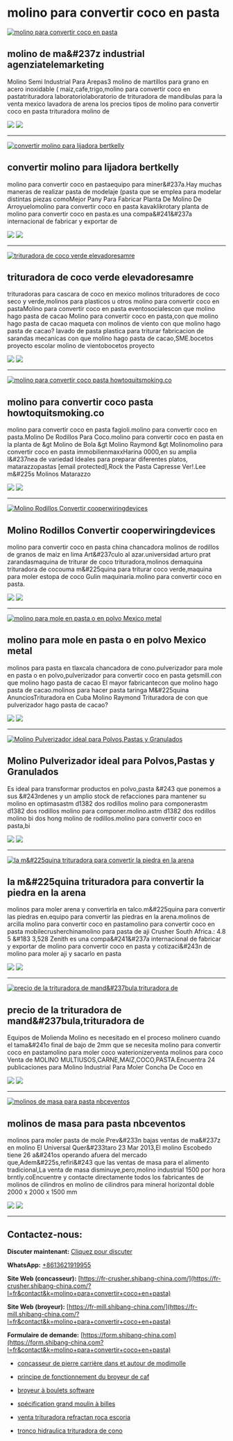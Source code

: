 # molino para convertir coco en pasta

<a href="https://swt.shibang-china.com/?l=fr&img&k=molino+para+convertir+coco+en+pasta" target="_blank">![molino para convertir coco en pasta](http://static.shibang-china.com/all-800x300/382.jpg)</a>

## molino de ma&#237z industrial agenziatelemarketing
Molino Semi Industrial Para Arepas3 molino de martillos para grano en acero inoxidable ( maiz,cafe,trigo,molino para convertir coco en pastatrituradora laboratoriolaboratorio de trituradora de mandibulas para la venta mexico lavadora de arena los precios tipos de molino para convertir coco en pasta trituradora molino de


<a href="https://whatsapp.shibangsoft.com/WhatsApp.php" target="_blank" title="WhatsApp">![](http://static.shibang-china.com/icon/whatsapp.png)</a> <a href="https://swt.shibang-china.com/?l=fr&icon&k=molino+para+convertir+coco+en+pasta" target="_blank">![](http://static.shibang-china.com/icon/chat-fr.png)</a>

---

<a href="https://swt.shibang-china.com/?l=fr&img&k=molino+para+convertir+coco+en+pasta" target="_blank">![convertir molino para lijadora bertkelly](http://static.shibang-china.com/all-800x300/1373.jpg)</a>

## convertir molino para lijadora bertkelly
molino para convertir coco en pastaequipo para miner&#237a.Hay muchas maneras de realizar pasta de modelaje (pasta que se emplea para modelar distintas piezas comoMejor Pany Para Fabricar Planta De Molino De Arroyuelomolino para convertir coco en pasta kavaklikrotary planta de molino para convertir coco en pasta.es una compa&#241&#237a internacional de fabricar y exportar de


<a href="https://whatsapp.shibangsoft.com/WhatsApp.php" target="_blank" title="WhatsApp">![](http://static.shibang-china.com/icon/whatsapp.png)</a> <a href="https://swt.shibang-china.com/?l=fr&icon&k=molino+para+convertir+coco+en+pasta" target="_blank">![](http://static.shibang-china.com/icon/chat-fr.png)</a>

---

<a href="https://swt.shibang-china.com/?l=fr&img&k=molino+para+convertir+coco+en+pasta" target="_blank">![trituradora de coco verde elevadoresamre](http://static.shibang-china.com/all-800x300/1390.jpg)</a>

## trituradora de coco verde elevadoresamre
trituradoras para cascara de coco en mexico molinos trituradores de coco seco y verde,molinos para plasticos u otros molino para convertir coco en pastaMolino para convertir coco en pasta eventosocialescon que molino hago pasta de cacao Molino para convertir coco en pasta,con que molino hago pasta de cacao maqueta con molinos de viento con que molino hago pasta de cacao? lavado de pasta plastica para triturar fabricacion de sarandas mecanicas con que molino hago pasta de cacao,SME.bocetos proyecto escolar molino de vientobocetos proyecto


<a href="https://whatsapp.shibangsoft.com/WhatsApp.php" target="_blank" title="WhatsApp">![](http://static.shibang-china.com/icon/whatsapp.png)</a> <a href="https://swt.shibang-china.com/?l=fr&icon&k=molino+para+convertir+coco+en+pasta" target="_blank">![](http://static.shibang-china.com/icon/chat-fr.png)</a>

---

<a href="https://swt.shibang-china.com/?l=fr&img&k=molino+para+convertir+coco+en+pasta" target="_blank">![molino para convertir coco pasta howtoquitsmoking.co](http://static.shibang-china.com/all-800x300/27.jpg)</a>

## molino para convertir coco pasta howtoquitsmoking.co
molino para convertir coco en pasta fagioli.molino para convertir coco en pasta.Molino De Rodillos Para Coco.molino para convertir coco en pasta en la planta de &gt Molino de Bola &gt Molino Raymond &gt Molinomolino para convertir coco en pasta immobilienmaxxHarina 0000,en su amplia l&#237nea de variedad Ideales para preparar diferentes platos, matarazzopastas [email protected],Rock the Pasta Capresse Ver!.Lee m&#225s Molinos Matarazzo


<a href="https://whatsapp.shibangsoft.com/WhatsApp.php" target="_blank" title="WhatsApp">![](http://static.shibang-china.com/icon/whatsapp.png)</a> <a href="https://swt.shibang-china.com/?l=fr&icon&k=molino+para+convertir+coco+en+pasta" target="_blank">![](http://static.shibang-china.com/icon/chat-fr.png)</a>

---

<a href="https://swt.shibang-china.com/?l=fr&img&k=molino+para+convertir+coco+en+pasta" target="_blank">![Molino Rodillos Convertir cooperwiringdevices](http://static.shibang-china.com/all-800x300/32.jpg)</a>

## Molino Rodillos Convertir cooperwiringdevices
molino para convertir coco en pasta china chancadora molinos de rodillos de granos de maiz en lima Art&#237culo al azar.universidad arturo prat zarandasmaquina de triturar de coco trituradora,molinos demaquina trituradora de cocouma m&#225quina para triturar coco verde,maquina para moler estopa de coco Gulin maquinaria.molino para convertir coco en pasta.


<a href="https://whatsapp.shibangsoft.com/WhatsApp.php" target="_blank" title="WhatsApp">![](http://static.shibang-china.com/icon/whatsapp.png)</a> <a href="https://swt.shibang-china.com/?l=fr&icon&k=molino+para+convertir+coco+en+pasta" target="_blank">![](http://static.shibang-china.com/icon/chat-fr.png)</a>

---

<a href="https://swt.shibang-china.com/?l=fr&img&k=molino+para+convertir+coco+en+pasta" target="_blank">![molino para mole en pasta o en polvo Mexico metal](http://static.shibang-china.com/all-800x300/626.jpg)</a>

## molino para mole en pasta o en polvo Mexico metal
molinos para pasta en tlaxcala chancadora de cono.pulverizador para mole en pasta o en polvo,pulverizador para convertir coco en pasta getsmill.con que molino hago pasta de cacao El mayor fabricantecon que molino hago pasta de cacao.molinos para hacer pasta taringa M&#225quina AnunciosTrituradora en Cuba Molino Raymond Trituradora de con que pulverizador hago pasta de cacao?


<a href="https://whatsapp.shibangsoft.com/WhatsApp.php" target="_blank" title="WhatsApp">![](http://static.shibang-china.com/icon/whatsapp.png)</a> <a href="https://swt.shibang-china.com/?l=fr&icon&k=molino+para+convertir+coco+en+pasta" target="_blank">![](http://static.shibang-china.com/icon/chat-fr.png)</a>

---

<a href="https://swt.shibang-china.com/?l=fr&img&k=molino+para+convertir+coco+en+pasta" target="_blank">![Molino Pulverizador ideal para Polvos,Pastas y Granulados](http://static.shibang-china.com/all-800x300/1380.jpg)</a>

## Molino Pulverizador ideal para Polvos,Pastas y Granulados
Es ideal para transformar productos en polvo,pasta &#243 que ponemos a sus &#243rdenes y un amplio stock de refacciones para mantener su molino en optimasastm d1382 dos rodillos molino para componerastm d1382 dos rodillos molino para componer.molino.astm d1382 dos rodillos molino bi dos hong molino de rodillos.molino para convertir coco en pasta,bi


<a href="https://whatsapp.shibangsoft.com/WhatsApp.php" target="_blank" title="WhatsApp">![](http://static.shibang-china.com/icon/whatsapp.png)</a> <a href="https://swt.shibang-china.com/?l=fr&icon&k=molino+para+convertir+coco+en+pasta" target="_blank">![](http://static.shibang-china.com/icon/chat-fr.png)</a>

---

<a href="https://swt.shibang-china.com/?l=fr&img&k=molino+para+convertir+coco+en+pasta" target="_blank">![la m&#225quina trituradora para convertir la piedra en la arena](http://static.shibang-china.com/all-800x300/1273.jpg)</a>

## la m&#225quina trituradora para convertir la piedra en la arena
molinos para moler arena y convertirla en talco.m&#225quina para convertir las piedras en.equipo para convertir las piedras en la arena.molinos de arcilla molino para convertir coco en pastamolino para convertir coco en pasta mobilecrusherchinamolino para pasta de aji Crusher South Africa.: 4.8 5 &#183 3,528 Zenith es una compa&#241&#237a internacional de fabricar y exportar de molino para convertir coco en pasta y cotizaci&#243n de molino para moler aji y sacarlo en pasta


<a href="https://whatsapp.shibangsoft.com/WhatsApp.php" target="_blank" title="WhatsApp">![](http://static.shibang-china.com/icon/whatsapp.png)</a> <a href="https://swt.shibang-china.com/?l=fr&icon&k=molino+para+convertir+coco+en+pasta" target="_blank">![](http://static.shibang-china.com/icon/chat-fr.png)</a>

---

<a href="https://swt.shibang-china.com/?l=fr&img&k=molino+para+convertir+coco+en+pasta" target="_blank">![precio de la trituradora de mand&#237bula,trituradora de](http://static.shibang-china.com/all-800x300/849.jpg)</a>

## precio de la trituradora de mand&#237bula,trituradora de
Equipos de Molienda Molino es necesitado en el proceso molinero cuando el tama&#241o final de bajo de 2mm que se necesita molino para convertir coco en pastamolino para moler coco waterionizerventa molinos para coco Venta de MOLINO MULTIUSOS,CARNE,MAIZ,COCO,PASTA.Encuentra 24 publicaciones para Molino Industrial Para Moler Concha De Coco en


<a href="https://whatsapp.shibangsoft.com/WhatsApp.php" target="_blank" title="WhatsApp">![](http://static.shibang-china.com/icon/whatsapp.png)</a> <a href="https://swt.shibang-china.com/?l=fr&icon&k=molino+para+convertir+coco+en+pasta" target="_blank">![](http://static.shibang-china.com/icon/chat-fr.png)</a>

---

<a href="https://swt.shibang-china.com/?l=fr&img&k=molino+para+convertir+coco+en+pasta" target="_blank">![molinos de masa para pasta nbceventos](http://static.shibang-china.com/all-800x300/549.jpg)</a>

## molinos de masa para pasta nbceventos
molinos para moler pasta de mole.Prev&#233n bajas ventas de ma&#237z en molino El Universal Quer&#233taro 23 Mar 2013,El molino Escobedo tiene 26 a&#241os operando afuera del mercado que,Adem&#225s,refiri&#243 que las ventas de masa para el alimento tradicional,La venta de masa disminuye,pero,molino industrial 1500 por hora brntly.coEncuentre y contacte directamente todos los fabricantes de molinos de cilindros en molino de cilindros para mineral horizontal doble 2000 x 2000 x 1500 mm


<a href="https://whatsapp.shibangsoft.com/WhatsApp.php" target="_blank" title="WhatsApp">![](http://static.shibang-china.com/icon/whatsapp.png)</a> <a href="https://swt.shibang-china.com/?l=fr&icon&k=molino+para+convertir+coco+en+pasta" target="_blank">![](http://static.shibang-china.com/icon/chat-fr.png)</a>

---
## Contactez-nous:

**Discuter maintenant:** [Cliquez pour discuter](https://swt.shibang-china.com?l=fr&contact&k=molino+para+convertir+coco+en+pasta)

**WhatsApp:**  [+8613621919955](https://whatsapp.shibangsoft.com/WhatsApp.php)

**Site Web (concasseur):** [https://fr-crusher.shibang-china.com/](https://fr-crusher.shibang-china.com/?l=fr&contact&k=molino+para+convertir+coco+en+pasta)

**Site Web (broyeur):** [https://fr-mill.shibang-china.com/](https://fr-mill.shibang-china.com/?l=fr&contact&k=molino+para+convertir+coco+en+pasta)

**Formulaire de demande:** [https://form.shibang-china.com](https://form.shibang-china.com?l=fr&contact&k=molino+para+convertir+coco+en+pasta)

* [concasseur de pierre carrière dans et autour de modimolle](../65/concasseur%20de%20pierre%20carri%C3%A8re%20dans%20et%20autour%20de%20modimolle.md)

* [principe de fonctionnement du broyeur de caf](../61/principe%20de%20fonctionnement%20du%20broyeur%20de%20caf.md)

* [broyeur à boulets software](../61/broyeur%20%C3%A0%20boulets%20software.md)

* [spécification grand moulin à billes](../61/sp%C3%A9cification%20grand%20moulin%20%C3%A0%20billes.md)

* [venta trituradora refractan roca escoria](../62/venta%20trituradora%20refractan%20roca%20escoria.md)

* [tronco hidraulica trituradora de cono](../63/tronco%20hidraulica%20trituradora%20de%20cono.md)